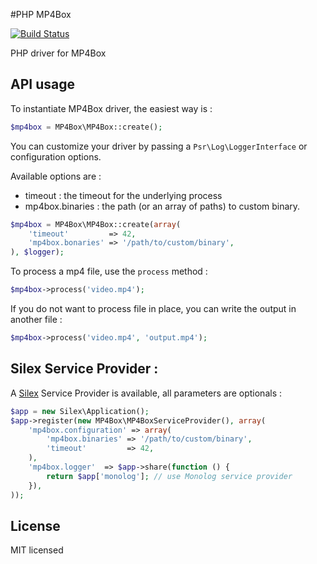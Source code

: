#PHP MP4Box

[![Build Status](https://secure.travis-ci.org/alchemy-fr/PHP-MP4Box.png?branch=master)](http://travis-ci.org/alchemy-fr/PHP-MP4Box)

PHP driver for MP4Box

## API usage

To instantiate MP4Box driver, the easiest way is :

```php
$mp4box = MP4Box\MP4Box::create();
```

You can customize your driver by passing a `Psr\Log\LoggerInterface` or
configuration options.

Available options are :

 - timeout : the timeout for the underlying process
 - mp4box.binaries : the path (or an array of paths) to custom binary.

```php
$mp4box = MP4Box\MP4Box::create(array(
    'timeout'         => 42,
    'mp4box.bonaries' => '/path/to/custom/binary',
), $logger);
```

To process a mp4 file, use the `process` method :

```php
$mp4box->process('video.mp4');
```

If you do not want to process file in place, you can write the output in another
file :

```php
$mp4box->process('video.mp4', 'output.mp4');
```

## Silex Service Provider :

A [Silex](silex.sensiolabs.org) Service Provider is available, all parameters
are optionals :

```php
$app = new Silex\Application();
$app->register(new MP4Box\MP4BoxServiceProvider(), array(
    'mp4box.configuration' => array(
        'mp4box.binaries' => '/path/to/custom/binary',
        'timeout'         => 42,
    ),
    'mp4box.logger'  => $app->share(function () {
        return $app['monolog']; // use Monolog service provider
    }),
));
```

## License

MIT licensed

